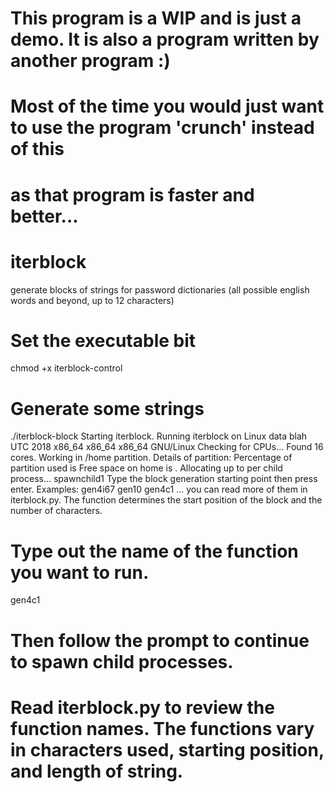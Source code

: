 # This program is a WIP and is just a demo. It is also a program written by another program :)
# Most of the time you would just want to use the program 'crunch' instead of this
# as that program is faster and better...

# iterblock
generate blocks of strings for password dictionaries (all possible english words and beyond, up to 12 characters)

# Set the executable bit
chmod +x iterblock-control

# Generate some strings
./iterblock-block 
Starting iterblock.
Running iterblock on Linux data blah UTC 2018 x86_64 x86_64 x86_64 GNU/Linux
Checking for CPUs...
Found 16 cores.
Working in /home partition.
Details of partition: 
Percentage of partition used is 
Free space on home is .
Allocating up to  per child process...
spawnchild1
Type the block generation starting point then press enter.
Examples: gen4i67 gen10 gen4c1 ... you can read more of them in iterblock.py. The function determines the start position of the block and the number of characters.

# Type out the name of the function you want to run.
gen4c1

# Then follow the prompt to continue to spawn child processes.

# Read iterblock.py to review the function names. The functions vary in characters used, starting position, and length of string.
